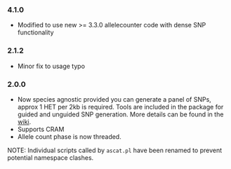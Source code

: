 ### 4.1.0
* Modified to use new >= 3.3.0 allelecounter code with dense SNP functionality

### 2.1.2
* Minor fix to usage typo

### 2.0.0
* Now species agnostic provided you can generate a panel of SNPs, approx 1 HET per 2kb is required.  Tools are included in the package for guided and unguided SNP generation.  More details can be found in the [wiki](https://github.com/cancerit/ascatNgs/wiki).
* Supports CRAM
* Allele count phase is now threaded.

NOTE: Individual scripts called by `ascat.pl` have been renamed to prevent potential namespace clashes.

